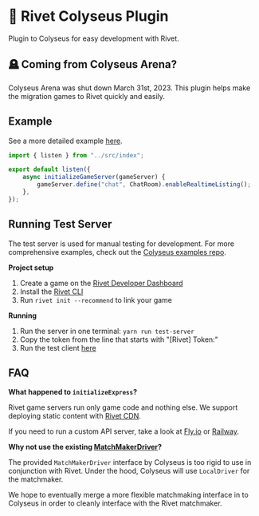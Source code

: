 # 🔩 Rivet Colyseus Plugin

Plugin to Colyseus for easy development with Rivet.

## 🪦 Coming from Colyseus Arena?

Colyseus Arena was shut down March 31st, 2023. This plugin helps make the migration games to Rivet quickly and easily.

## Example

See a more detailed example [here](https://github.com/rivet-gg/plugin-colyseus-examples).

```typescript
import { listen } from "../src/index";

export default listen({
	async initializeGameServer(gameServer) {
		gameServer.define("chat", ChatRoom).enableRealtimeListing();
	},
});
```

## Running Test Server

The test server is used for manual testing for development. For more comprehensive examples, check out the [Colyseus examples repo](https://github.com/rivet-gg/plugin-colyseus-examples).

**Project setup**

1. Create a game on the [Rivet Developer Dashboard](https://hub.rivet.gg/developer/dashboard)
1. Install the [Rivet CLI](https://github.com/rivet-gg/cli)
1. Run `rivet init --recommend` to link your game

**Running**

1. Run the server in one terminal: `yarn run test-server`
1. Copy the token from the line that starts with "[Rivet] Token:"
1. Run the test client [here](https://github.com/rivet-gg/plugin-colyseus-javascript)

## FAQ

**What happened to `initializeExpress`?**

Rivet game servers run only game code and nothing else. We support deploying static content with [Rivet CDN](https://docs.rivet.gg/cdn/introduction).

If you need to run a custom API server, take a look at [Fly.io](https://docs.rivet.gg/cdn/introduction) or [Railway](https://railway.app/).

**Why not use the existing [MatchMakerDriver](https://github.com/colyseus/colyseus/blob/afb44c3d4f8100465becd81d1cb995c6d773b6d8/packages/core/src/matchmaker/driver/interfaces.ts#L29)?**

The provided `MatchMakerDriver` interface by Colyseus is too rigid to use in conjunction with Rivet. Under the hood, Colyseus will use `LocalDriver` for the matchmaker.

We hope to eventually merge a more flexible matchmaking interface in to Colyseus in order to cleanly interface with the Rivet matchmaker.

